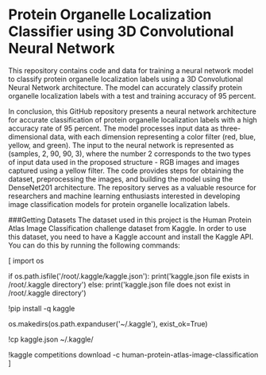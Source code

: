 # Protein Organelle Localization Classifier using 3D Convolutional Neural Network



This repository contains code and data for training a neural network model to classify protein organelle localization labels using a 3D Convolutional Neural Network architecture. The model can accurately classify protein organelle localization labels with a test and training accuracy of 95 percent.


In conclusion, this GitHub repository presents a neural network architecture for accurate classification of protein organelle localization labels with a high accuracy rate of 95 percent. The model processes input data as three-dimensional data, with each dimension representing a color filter (red, blue, yellow, and green). The input to the neural network is represented as (samples, 2, 90, 90, 3), where the number 2 corresponds to the two types of input data used in the proposed structure - RGB images and images captured using a yellow filter. The code provides steps for obtaining the dataset, preprocessing the images, and building the model using the DenseNet201 architecture. The repository serves as a valuable resource for researchers and machine learning enthusiasts interested in developing image classification models for protein organelle localization labels.




###Getting Datasets
The dataset used in this project is the Human Protein Atlas Image Classification challenge dataset from Kaggle. In order to use this dataset, you need to have a Kaggle account and install the Kaggle API. You can do this by running the following commands:



[
import os

if os.path.isfile('/root/.kaggle/kaggle.json'):
    print('kaggle.json file exists in /root/.kaggle directory')
else:
    print('kaggle.json file does not exist in /root/.kaggle directory')

!pip install -q kaggle

os.makedirs(os.path.expanduser('~/.kaggle'), exist_ok=True)

!cp kaggle.json ~/.kaggle/

!kaggle competitions download -c human-protein-atlas-image-classification
]
